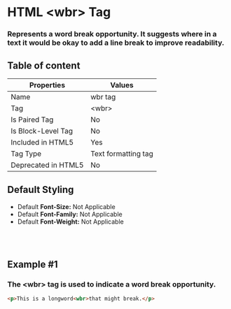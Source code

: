 # HTML &lt;wbr&gt; Tag

### Represents a word break opportunity. It suggests where in a text it would be okay to add a line break to improve readability.



## Table of content


| Properties            | Values                                                               |
|---------------------|----------------------------------------------------------------------|
| Name                | wbr tag                                                |
| Tag                 | &lt;wbr&gt;                                            |
| Is Paired Tag       | No                                                  |
| Is Block-Level Tag  | No                                |
| Included in HTML5   | Yes     |
| Tag Type            | Text formatting tag     |
| Deprecated in HTML5 | No     |


## Default Styling


-	Default **Font-Size:** Not Applicable
-	Default **Font-Family:** Not Applicable
-	Default **Font-Weight:** Not Applicable


<br>
<br>

## Example #1
### The &lt;wbr&gt; tag is used to indicate a word break opportunity.
```html
<p>This is a longword<wbr>that might break.</p>
``` 
<br>
<br>

